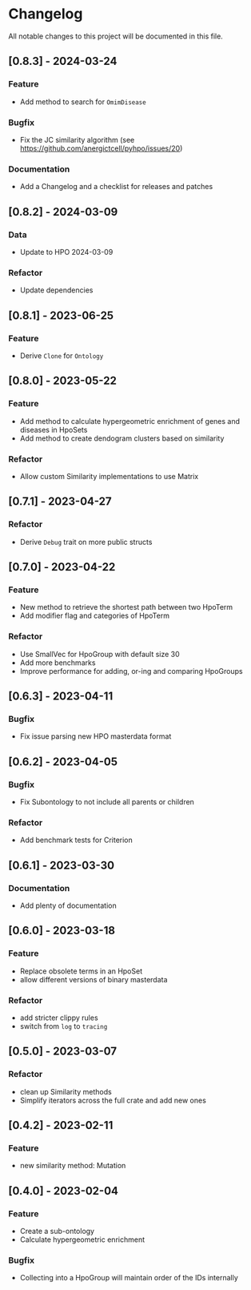 # Changelog

All notable changes to this project will be documented in this file.

## [0.8.3] - 2024-03-24

### Feature

- Add method to search for `OmimDisease`

### Bugfix

- Fix the JC similarity algorithm (see https://github.com/anergictcell/pyhpo/issues/20)

### Documentation

- Add a Changelog and a checklist for releases and patches


## [0.8.2] - 2024-03-09

### Data

- Update to HPO 2024-03-09

### Refactor

- Update dependencies


## [0.8.1] - 2023-06-25

### Feature

- Derive `Clone` for `Ontology`


## [0.8.0] - 2023-05-22

### Feature

- Add method to calculate hypergeometric enrichment of genes and diseases in HpoSets
- Add method to create dendogram clusters based on similarity

### Refactor

- Allow custom Similarity implementations to use Matrix


## [0.7.1] - 2023-04-27

### Refactor

- Derive `Debug` trait on more public structs


## [0.7.0] - 2023-04-22

### Feature

- New method to retrieve the shortest path between two HpoTerm
- Add modifier flag and categories of HpoTerm

### Refactor

- Use SmallVec for HpoGroup with default size 30
- Add more benchmarks
- Improve performance for adding, or-ing and comparing HpoGroups


## [0.6.3] - 2023-04-11

### Bugfix

- Fix issue parsing new HPO masterdata format


## [0.6.2] - 2023-04-05

### Bugfix

- Fix Subontology to not include all parents or children

### Refactor

- Add benchmark tests for Criterion


## [0.6.1] - 2023-03-30

### Documentation

- Add plenty of documentation


## [0.6.0] - 2023-03-18

### Feature

- Replace obsolete terms in an HpoSet
- allow different versions of binary masterdata

### Refactor

- add stricter clippy rules
- switch from `log` to `tracing`


## [0.5.0] - 2023-03-07

### Refactor

- clean up Similarity methods
- Simplify iterators across the full crate and add new ones


## [0.4.2] - 2023-02-11

### Feature

- new similarity method: Mutation


## [0.4.0] - 2023-02-04

### Feature

- Create a sub-ontology
- Calculate hypergeometric enrichment

### Bugfix

- Collecting into a HpoGroup will maintain order of the IDs internally
